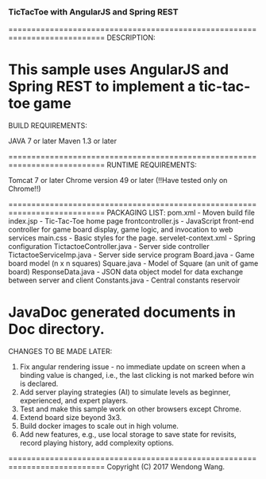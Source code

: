### TicTacToe with AngularJS and Spring REST ###
 
===========================================================================
DESCRIPTION:
 
This sample uses AngularJS and Spring REST to implement a tic-tac-toe game
===========================================================================
BUILD REQUIREMENTS:

JAVA 7 or later 
Maven 1.3 or later
 
===========================================================================
RUNTIME REQUIREMENTS:
 
Tomcat 7 or later
Chrome version 49 or later (!!Have tested only on Chrome!!)
 
===========================================================================
PACKAGING LIST:
pom.xml - Moven build file
index.jsp - Tic-Tac-Toe home page
frontcontroller.js - JavaScript front-end controller for game board display, game logic, and invocation to web services
main.css - Basic styles for the page.
servelet-context.xml - Spring configuration
TictactoeController.java - Server side controller
TictactoeServiceImp.java - Server side service program
Board.java - Game board model (n x n squares)
Square.java - Model of Square (an unit of game board)
ResponseData.java - JSON data object model for data exchange between server and client
Constants.java - Central constants reservoir

JavaDoc generated documents in Doc directory.
===========================================================================
CHANGES TO BE MADE LATER:
 
1. Fix angular rendering issue - no immediate update on screen when a binding value is changed, i.e., the last clicking is not marked before win is declared.
2. Add server playing strategies (AI) to simulate levels as beginner, experienced, and expert players.
3. Test and make this sample work on other browsers except Chrome.
4. Extend board size beyond 3x3.
5. Build docker images to scale out in high volume.
6. Add new features, e.g., use local storage to save state for revisits, record playing history, add complexity options. 
 
===========================================================================
Copyright (C) 2017 Wendong Wang.
